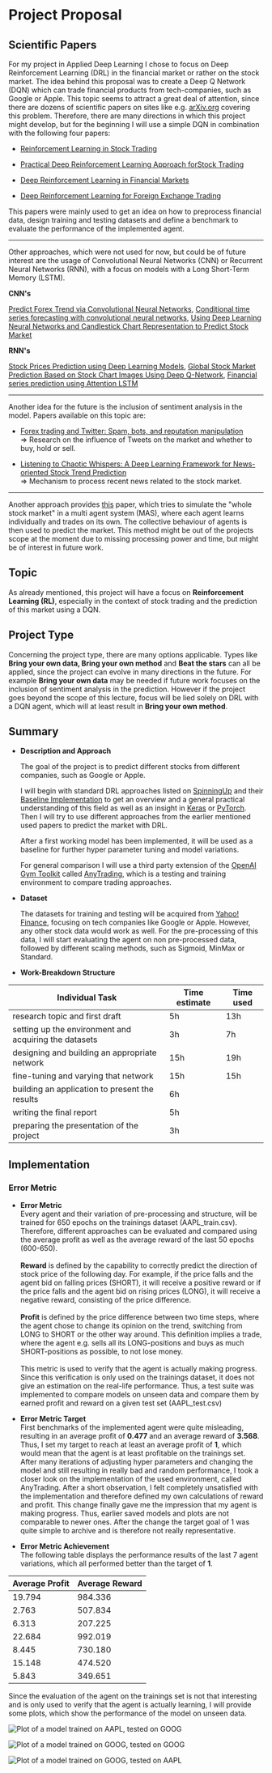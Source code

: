 # Project Proposal
## Scientific Papers
For my project in Applied Deep Learning I chose to focus on Deep Reinforcement Learning (DRL) in the financial market or rather on the stock market.
The idea behind this proposal was to create a Deep Q Network (DQN) which can trade financial products from tech-companies, such as Google or Apple.
This topic seems to attract a great deal of attention, since there are dozens of scientific papers on sites like e.g. [arXiv.org](https://arxiv.org/) covering this problem.
Therefore, there are many directions in which this project might develop, but for the beginning I will use a simple DQN in combination with the following four papers:

* [Reinforcement Learning in Stock Trading](https://hal.archives-ouvertes.fr/hal-02306522/document)

* [Practical Deep Reinforcement Learning Approach forStock Trading](https://arxiv.org/pdf/1811.07522.pdf)

* [Deep Reinforcement Learning in Financial Markets](https://arxiv.org/abs/1907.04373)

* [Deep Reinforcement Learning for Foreign Exchange Trading](https://arxiv.org/abs/1908.08036)

This papers were mainly used to get an idea on how to preprocess financial data, design training and testing datasets and define a benchmark to evaluate the performance of the implemented agent. 

----
Other approaches, which were not used for now, but could be of future interest are the usage of Convolutional Neural Networks (CNN) or Recurrent Neural Networks (RNN), with a focus on models with a Long Short-Term Memory (LSTM). 

**CNN's**

[Predict Forex Trend via Convolutional Neural Networks](https://arxiv.org/abs/1801.03018), [Conditional time series forecasting with convolutional neural networks](https://arxiv.org/abs/1703.04691), [Using Deep Learning Neural Networks and Candlestick Chart Representation to Predict Stock Market](https://arxiv.org/abs/1903.12258)

**RNN's**

[Stock Prices Prediction using Deep Learning Models](https://arxiv.org/abs/1909.12227), [Global Stock Market Prediction Based on Stock Chart Images Using Deep Q-Network](https://arxiv.org/abs/1902.10948), [Financial series prediction using Attention LSTM](https://arxiv.org/abs/1902.10877)

----
Another idea for the future is the inclusion of sentiment analysis in the model. Papers available on this topic are: 

* [Forex trading and Twitter: Spam, bots, and reputation manipulation](https://arxiv.org/abs/1804.02233) <br> => Research on the influence of Tweets on the market and whether to buy, hold or sell.

* [Listening to Chaotic Whispers: A Deep Learning Framework for News-oriented Stock Trend Prediction](https://arxiv.org/pdf/1712.02136) <br> => Mechanism to process recent news related to the stock market.
----
Another approach provides [this](https://arxiv.org/abs/1910.05137) paper, which tries to simulate the "whole stock market" in a multi agent system (MAS), where each agent learns individually and trades on its own. The collective behaviour of agents is then used to predict the market. This method might be out of the projects scope at the moment due to missing processing power and time, but might be of interest in future work.


## Topic
As already mentioned, this project will have a focus on __Reinforcement Learning (RL)__, especially in the context of stock trading and the prediction of this market using a DQN.

## Project Type
Concerning the project type, there are many options applicable. Types like **Bring your own data, Bring your own method** and **Beat the stars** can all be applied, since the project can evolve in many directions in the future. For example **Bring your own data** may be needed if future work focuses on the inclusion of sentiment analysis in the prediction. However if the project goes beyond the scope of this lecture, focus will be lied solely on DRL with a DQN agent, which will at least result in **Bring your own method**.

## Summary
* __Description and Approach__

    The goal of the project is to predict different stocks from different companies, such as Google or Apple.

    I will begin with standard DRL approaches listed on [SpinningUp](https://spinningup.openai.com/en/latest/user/algorithms.html) and their [Baseline Implementation](https://github.com/openai/baselines) to get an overview and a general practical understanding of this field as well as an insight in [Keras](https://keras.io/) or [PyTorch](https://pytorch.org/). Then I will try to use different approaches from the earlier mentioned used papers to predict the market with DRL.

    After a first working model has been implemented, it will be used as a baseline for further hyper parameter tuning and model variations. 
    
    For general comparison I will use a third party extension of the [OpenAI Gym Toolkit](https://github.com/openai/gym) called [AnyTrading](https://github.com/AminHP/gym-anytrading), which is a testing and training environment to compare trading approaches.

* __Dataset__

    The datasets for training and testing will be acquired from [Yahoo! Finance](https://finance.yahoo.com/), focusing on tech companies like Google or Apple. However, any other stock data would work as well. For the pre-processing of this data, I will start evaluating the agent on non pre-processed data, followed by different scaling methods, such as Sigmoid, MinMax or Standard.

* __Work-Breakdown Structure__
     
| Individual Task                                            | Time estimate        | Time used |
|------------------------------------------------------------|----------------------|-----------|
| research topic and first draft                             | 5h                   | 13h       |
| setting up the environment and acquiring the datasets      | 3h                   | 7h        |
| designing and building an appropriate network              | 15h                  | 19h       |
| fine-tuning and varying that network                       | 15h                  | 15h       |
| building an application to present the results             | 6h                   |           |
| writing the final report                                   | 5h                   |           |
| preparing the presentation of the project                  | 3h                   |           |

## Implementation
### Error Metric
* __Error Metric__ <br> 
Every agent and their variation of pre-processing and structure, will be trained for 650 epochs on the trainings dataset (AAPL_train.csv). 
Therefore, different approaches can be evaluated and compared using the average profit as well as the average reward of the last 50 epochs (600-650). <br><br>
__Reward__ is defined by the capability to correctly predict the direction of stock price of the following day. 
For example, if the price falls and the agent bid on falling prices (SHORT), it will receive a positive reward or if the price falls and the agent bid on rising prices (LONG), it will receive a negative reward, consisting of the price difference.<br><br>
__Profit__ is defined by the price difference between two time steps, where the agent chose to change its opinion on the trend, switching from LONG to SHORT or the other way around.
This definition implies a trade, where the agent e.g. sells all its LONG-positions and buys as much SHORT-positions as possible, to not lose money.<br><br>
This metric is used to verify that the agent is actually making progress. Since this verification is only used on the trainings dataset, it does not give an estimation on the real-life performance.
Thus, a test suite was implemented to compare models on unseen data and compare them by earned profit and reward on a given test set (AAPL_test.csv)

* __Error Metric Target__ <br>
First benchmarks of the implemented agent were quite misleading, resulting in an average profit of __0.477__ and an average reward of __3.568__. 
Thus, I set my target to reach at least an average profit of __1__, which would mean
that the agent is at least profitable on the trainings set. After many iterations of
 adjusting hyper parameters and changing the model and still resulting in really bad and random performance, 
 I took a closer look on the implementation of the used environment, called AnyTrading. After a short observation, I felt completely unsatisfied
 with the implementation and therefore defined my own calculations of reward and profit. This change finally gave me the impression that my agent is making progress. Thus, earlier saved models and plots are not comparable to newer ones.
 After the change the target goal of 1 was quite simple to archive and is therefore not really representative.

* __Error Metric Achievement__ <br>
The following table displays the performance results of the last 7 agent variations, which all performed better than the target of __1__.

|Average Profit| Average Reward|
|--------------|---------------|
|19.794        |984.336        |
|2.763         |507.834        | 
|6.313         |207.225        |
|22.684        |992.019        |
|8.445         |730.180        |
|15.148        |474.520        |
|5.843         |349.651        |

Since the evaluation of the agent on the trainings set is not that interesting and is only used to verify that the agent is actually learning, I will provide some plots, which show the performance of the model on unseen data.

![Plot of a model trained on AAPL, tested on GOOG](https://github.com/RafaelSterzinger/Applied-Deep-Learning/blob/master/plots/trades_model_18_16_34_AAPL_on_GOOG.png)

![Plot of a model trained on GOOG, tested on GOOG](https://github.com/RafaelSterzinger/Applied-Deep-Learning/blob/master/plots/trades_model_18_17_06_GOOG_on_GOOG.png)

![Plot of a model trained on GOOG, tested on AAPL](https://github.com/RafaelSterzinger/Applied-Deep-Learning/blob/master/plots/trades_model_18_17_06_GOOG_on_AAPL.png)
